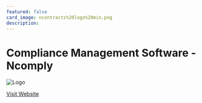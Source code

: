 ```yaml
---
featured: false
card_image: ncontracts%20logo%20min.png
description: 
---
```


# Compliance Management Software - Ncomply
<img src="ncontracts%20logo%20min.png" alt="Logo" style="max-width: 200px; height: auto;">

<a href="https://www.ncontracts.com/products/compliance-management-software">Visit Website</a>  

